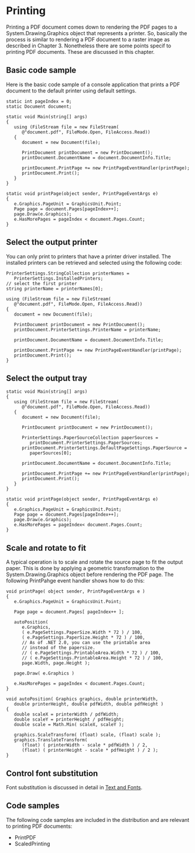 # Printing

Printing a PDF document comes down to rendering the PDF pages to a System.Drawing.Graphics object that represents a printer. So, basically the process is similar to rendering a PDF document to a raster image as described in Chapter 3. Nonetheless there are some points specif to printing PDF documents. These are discussed in this chapter.



## Basic code sample

Here is the basic code sample of a console application that prints a PDF document to the default printer using default settings.


```
static int pageIndex = 0;
static Document document;

static void Main(string[] args)
{
   using (FileStream file = new FileStream(
      @"document.pdf", FileMode.Open, FileAccess.Read))
   {
      document = new Document(file);

      PrintDocument printDocument = new PrintDocument();
      printDocument.DocumentName = document.DocumentInfo.Title;

      printDocument.PrintPage += new PrintPageEventHandler(printPage);
      printDocument.Print();
   }
}

static void printPage(object sender, PrintPageEventArgs e)
{
   e.Graphics.PageUnit = GraphicsUnit.Point;
   Page page = document.Pages[pageIndex++];
   page.Draw(e.Graphics);
   e.HasMorePages = pageIndex < document.Pages.Count; 
}
```


## Select the output printer

You can only print to printers that have a printer driver installed. The installed printers can be retrieved and selected using the following code:


```
PrinterSettings.StringCollection printerNames =
   PrinterSettings.InstalledPrinters;
// select the first printer
string printerName = printerNames[0];

using (FileStream file = new FileStream(
   @"document.pdf", FileMode.Open, FileAccess.Read))
{
   document = new Document(file);

   PrintDocument printDocument = new PrintDocument();
   printDocument.PrinterSettings.PrinterName = printerName;

   printDocument.DocumentName = document.DocumentInfo.Title;

   printDocument.PrintPage += new PrintPageEventHandler(printPage);
   printDocument.Print();
}
```


## Select the output tray

```
static void Main(string[] args)
{
   using (FileStream file = new FileStream(
      @"document.pdf", FileMode.Open, FileAccess.Read))
   {
      document = new Document(file);

      PrintDocument printDocument = new PrintDocument();

      PrinterSettings.PaperSourceCollection paperSources = 
         printDocument.PrinterSettings.PaperSources;
      printDocument.PrinterSettings.DefaultPageSettings.PaperSource =
         paperSources[0];

      printDocument.DocumentName = document.DocumentInfo.Title;

      printDocument.PrintPage += new PrintPageEventHandler(printPage);
      printDocument.Print();
   }
}

static void printPage(object sender, PrintPageEventArgs e)
{
   e.Graphics.PageUnit = GraphicsUnit.Point;
   Page page = document.Pages[pageIndex++];
   page.Draw(e.Graphics);
   e.HasMorePages = pageIndex< document.Pages.Count; 
}
```


## Scale and rotate to fit

A typical operation is to scale and rotate the source page to fit the output paper. This is done by applying a geometric transformation to the System.Drawing.Graphics object before rendering the PDF page. The following PrintPahge event handler shows how to do this:


```
void printPage( object sender, PrintPageEventArgs e )
{
   e.Graphics.PageUnit = GraphicsUnit.Point;

   Page page = document.Pages[ pageIndex++ ];

   autoPosition( 
      e.Graphics,
      ( e.PageSettings.PaperSize.Width * 72 ) / 100, 
      ( e.PageSettings.PaperSize.Height * 72 ) / 100,
      // As of .NET 2.0, you can use the printable area 
      // instead of the papersize.
      // ( e.PageSettings.PrintableArea.Width * 72 ) / 100, 
      // ( e.PageSettings.PrintableArea.Height * 72 ) / 100,
      page.Width, page.Height );

   page.Draw( e.Graphics )

   e.HasMorePages = pageIndex < document.Pages.Count; 
}

void autoPosition( Graphics graphics, double printerWidth, 
   double printerHeight, double pdfWidth, double pdfHeight )
{
   double scaleX = printerWidth / pdfWidth;
   double scaleY = printerHeight / pdfHeight;
   double scale = Math.Min( scaleX, scaleY );

   graphics.ScaleTransform( (float) scale, (float) scale );
   graphics.TranslateTransform( 
      (float) ( printerWidth - scale * pdfWidth ) / 2, 
      (float) ( printerHeight - scale * pdfHeight ) / 2 );
}
```


## Control font substitution

Font substitution is discussed in detail in <a href="text-and-fonts">Text and Fonts</a>.



## Code samples

The following code samples are included in the distribution and are relevant to printing PDF documents:
&nbsp;<ul><li>
PrintPDF</li><li>
ScaledPrinting</li></ul>&nbsp;
